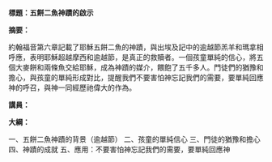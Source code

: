 **標題：五餅二魚神蹟的啟示**

**摘要：**

約翰福音第六章記載了耶穌五餅二魚的神蹟，與出埃及記中的逾越節羔羊和瑪拿相呼應，表明耶穌超越摩西和逾越節，是真正的救贖者。一個孩童單純的信心，將五個大麥餅和兩條魚交給耶穌，成為神蹟的媒介，餵飽了五千多人。門徒們的猶豫和擔心，與孩童的單純形成對比，提醒我們不要害怕神忘記我們的需要，要單純回應神的呼召，與神一同經歷祂偉大的作為。

**講員：**

**大綱：**

一、五餅二魚神蹟的背景（逾越節）
二、孩童的單純信心
三、門徒的猶豫和擔心
四、神蹟的成就
五、應用：不要害怕神忘記我們的需要，要單純回應神